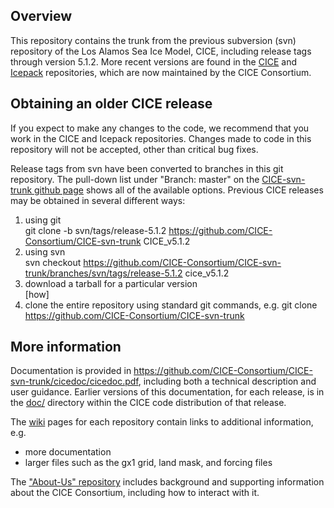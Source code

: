 ## Overview

This repository contains the trunk from the previous subversion (svn) repository of the Los Alamos Sea Ice Model, CICE, including release tags through version 5.1.2. 
More recent versions are found in the [CICE](https://github.com/CICE-Consortium/CICE) and [Icepack](https://github.com/CICE-Consortium/Icepack) repositories, which are now maintained by the CICE Consortium.  

## Obtaining an older CICE release

If you expect to make any changes to the code, we recommend that you work in the CICE and Icepack repositories.  Changes made to code in this repository will not be accepted, other than critical bug fixes.

Release tags from svn have been converted to branches in this git repository.  The pull-down list under "Branch: master" on the [CICE-svn-trunk github page](https://github.com/CICE-Consortium/CICE-svn-trunk) shows all of the available options.
Previous CICE releases may be obtained in several different ways:     
1.  using git    
  git clone -b svn/tags/release-5.1.2 https://github.com/CICE-Consortium/CICE-svn-trunk CICE_v5.1.2
2.  using svn    
  svn checkout https://github.com/CICE-Consortium/CICE-svn-trunk/branches/svn/tags/release-5.1.2 cice_v5.1.2   
3.  download a tarball for a particular version    
[how]
4. clone the entire repository using standard git commands, e.g. 
  git clone https://github.com/CICE-Consortium/CICE-svn-trunk

## More information

Documentation is provided in https://github.com/CICE-Consortium/CICE-svn-trunk/cicedoc/cicedoc.pdf, including both a technical description and user guidance.
Earlier versions of this documentation, for each release, is in the [doc/](https://github.com/CICE-Consortium/CICE-svn-trunk/cice/doc/) directory within the CICE code distribution of that release.

The [wiki](https://github.com/CICE-Consortium/CICE-svn-trunk/wiki) pages for each repository contain links to additional information, e.g.    
- more documentation 
- larger files such as the gx1 grid, land mask, and forcing files

The ["About-Us" repository](https://github.com/CICE-Consortium/About-Us) includes background and supporting information about the CICE Consortium, including how to interact with it.    
